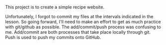 This project is to create a simple recipe website.

Unfortunately, I forgot to commit my files at the intervals indicated in the lesson. So going forward, I'll need to make an effort to get as much practice with git/github as possible. The add/commit/push process was confusing to me. Add/commit are both processes that take place locally through git. Push is used to push my commits onto GitHub.
